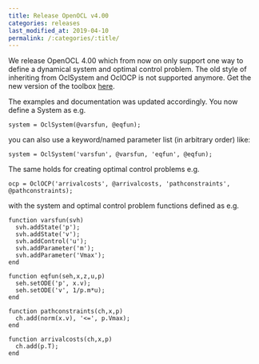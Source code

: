 ```yaml
---
title: Release OpenOCL v4.00
categories: releases
last_modified_at: 2019-04-10
permalink: /:categories/:title/
---
```


We release OpenOCL 4.00 which from now on only support one way to define a dynamical system and optimal control problem. The old style of inheriting from OclSystem and OclOCP is not supported anymore. Get the new version of the toolbox [here](get-started).

The examples and documentation was updated accordingly. You now define a System as e.g. 
```
system = OclSystem(@varsfun, @eqfun);
```

you can also use a keyword/named parameter list (in arbitrary order) like:
```
system = OclSystem('varsfun', @varsfun, 'eqfun', @eqfun);
```

The same holds for creating optimal control problems e.g.
```
ocp = OclOCP('arrivalcosts', @arrivalcosts, 'pathconstraints', @pathconstraints);
```

with the system and optimal control problem functions defined as e.g.
```
function varsfun(svh)
  svh.addState('p'); 
  svh.addState('v');
  svh.addControl('u');
  svh.addParameter('m');
  svh.addParameter('Vmax');
end

function eqfun(seh,x,z,u,p)
  seh.setODE('p', x.v);
  seh.setODE('v', 1/p.m*u);
end

function pathconstraints(ch,x,p)
  ch.add(norm(x.v), '<=', p.Vmax);
end

function arrivalcosts(ch,x,p)
  ch.add(p.T);
end

```
